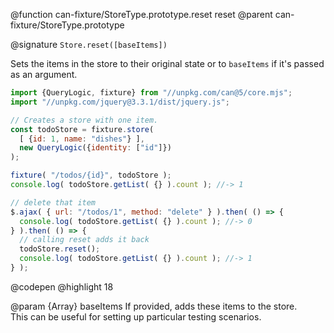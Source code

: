 @function can-fixture/StoreType.prototype.reset reset
@parent can-fixture/StoreType.prototype

@signature `Store.reset([baseItems])`

  Sets the items in the store to their original state or to `baseItems` if it's passed as an argument.

  ```js
  import {QueryLogic, fixture} from "//unpkg.com/can@5/core.mjs";
  import "//unpkg.com/jquery@3.3.1/dist/jquery.js";

  // Creates a store with one item.
  const todoStore = fixture.store(
    [ {id: 1, name: "dishes"} ],
    new QueryLogic({identity: ["id"]})
  );

  fixture( "/todos/{id}", todoStore );
  console.log( todoStore.getList( {} ).count ); //-> 1

  // delete that item
  $.ajax( { url: "/todos/1", method: "delete" } ).then( () => {
    console.log( todoStore.getList( {} ).count ); //-> 0
  } ).then( () => {
    // calling reset adds it back
    todoStore.reset();
    console.log( todoStore.getList( {} ).count ); //-> 1
  } );
  ```
  @codepen
  @highlight 18

  @param {Array} baseItems If provided, adds these items to the store.  
  This can be useful for setting up particular testing scenarios.

